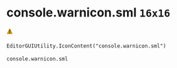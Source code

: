 # console.warnicon.sml `16x16`
<img src="/img/console.warnicon.sml.png" width=16 height=16>

``` CSharp
EditorGUIUtility.IconContent("console.warnicon.sml")
```
```
console.warnicon.sml
```
